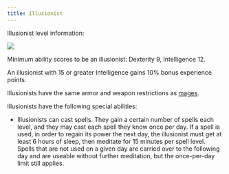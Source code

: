 ```yaml
---
title: Illusionist
---
```


Illusionist level information:

![](/files/IllusionistLevels.png)

Minimum ability scores to be an illusionist: Dexterity 9, Intelligence 12.

An illusionist with 15 or greater Intelligence gains 10% bonus experience points.

Illusionists have the same armor and weapon restrictions as [mages](/pages/Mage).

Illusionists have the following special abilities:

- Illusionists can cast spells. They gain a certain number of spells each level, and they may cast each spell they know once per day. If a spell is used, in order to regain its power the next day, the illusionist must get at least 6 hours of sleep, then meditate for 15 minutes per spell level. Spells that are not used on a given day are carried over to the following day and are useable without further meditation, but the once-per-day limit still applies.
